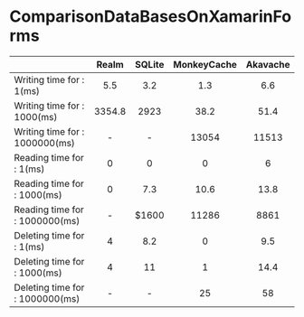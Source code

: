 # ComparisonDataBasesOnXamarinForms
|      | Realm      |SQLite  |MonkeyCache|Akavache |
| ---- |:--------------:| :-----:| :--------:| :------:| 
| Writing time for : 1(ms) |5.5|3.2|1.3|6.6|
| Writing time for : 1000(ms) |3354.8|2923|38.2|51.4|
| Writing time for : 1000000(ms) |-|-|13054|11513|
| Reading time for : 1(ms) |0|0|0|6|
| Reading time for : 1000(ms) |0|7.3|10.6|13.8|
| Reading time for : 1000000(ms) |-| $1600  |11286|8861|
| Deleting time for : 1(ms) |4|8.2|0|9.5|
| Deleting time for : 1000(ms) |4|11|1|14.4|
| Deleting time for : 1000000(ms) |-|-|25|58|
